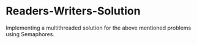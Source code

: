 # Readers-Writers-Solution
Implementing a multithreaded solution for the above mentioned problems using Semaphores.
